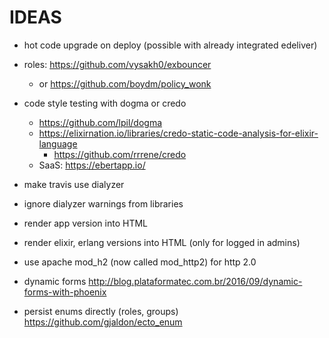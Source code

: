 # IDEAS

- hot code upgrade on deploy (possible with already integrated edeliver)

- roles: https://github.com/vysakh0/exbouncer
  - or https://github.com/boydm/policy_wonk

- code style testing with dogma or credo
  - https://github.com/lpil/dogma
  - https://elixirnation.io/libraries/credo-static-code-analysis-for-elixir-language
    - https://github.com/rrrene/credo
  - SaaS: https://ebertapp.io/

- make travis use dialyzer
- ignore dialyzer warnings from libraries

- render app version into HTML
- render elixir, erlang versions into HTML (only for logged in admins)

- use apache mod_h2 (now called mod_http2) for http 2.0

- dynamic forms http://blog.plataformatec.com.br/2016/09/dynamic-forms-with-phoenix

- persist enums directly (roles, groups) https://github.com/gjaldon/ecto_enum

